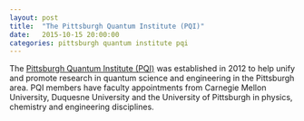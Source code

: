 ```yaml
---
layout: post
title:  "The Pittsburgh Quantum Institute (PQI)"
date:   2015-10-15 20:00:00
categories: pittsburgh quantum institute pqi
---
```


The [Pittsburgh Quantum Institute (PQI)](http://www.pqi.org/) was established in 2012 to help unify and promote research in quantum science and engineering in the Pittsburgh area. PQI members have faculty appointments from Carnegie Mellon University, Duquesne University and the University of Pittsburgh in physics, chemistry and engineering disciplines.
